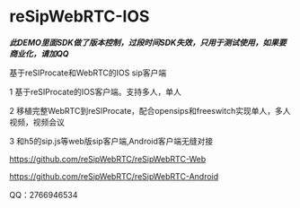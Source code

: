 # reSipWebRTC-IOS 
***此DEMO里面SDK做了版本控制，过段时间SDK失效，只用于测试使用，如果要商业化，请加QQ***

基于reSIProcate和WebRTC的IOS sip客户端

1 基于reSIProcate的IOS客户端。支持多人，单人

2 移植完整WebRTC到reSIProcate，配合opensips和freeswitch实现单人，多人视频，视频会议

3 和h5的sip.js等web版sip客户端,Android客户端无缝对接

https://github.com/reSipWebRTC/reSipWebRTC-Web

https://github.com/reSipWebRTC/reSipWebRTC-Android


QQ：2766946534
